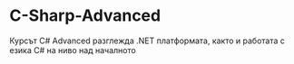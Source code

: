 # C-Sharp-Advanced
Курсът C# Advanced разглежда .NET платформата, както и работата с езика C# на ниво над началното
